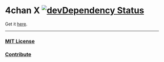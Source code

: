 # 4chan X [![devDependency Status](https://david-dm.org/ihavenoface/4chan-x/dev-status.png)](https://david-dm.org/ihavenoface/4chan-x#info=devDependencies)

Get it [here](http://ihavenoface.github.io/4chan-x).

***

### [MIT License](/LICENSE)
### [Contribute](/CONTRIBUTING.md)
